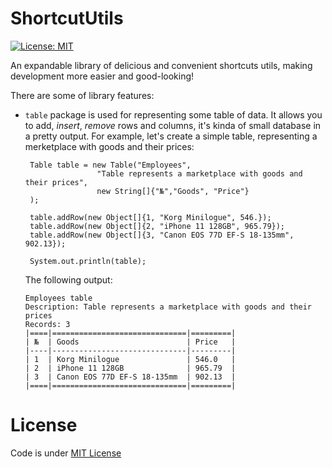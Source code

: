 # ShortcutUtils

[![License: MIT](https://img.shields.io/badge/License-MIT-yellow.svg)](https://github.com/danilos1/shortcuts/blob/master/LICENSE)

An expandable library of delicious and convenient shortcuts utils, making development more easier and good-looking!

There are some of library features:

- ```table``` package is used for representing some table of data. It allows you to add, *insert*, *remove* rows and columns, it's kinda of small database in a pretty output.
    For example, let's create a simple table, representing a merketplace with goods and their prices:
    ```
     Table table = new Table("Employees",
                    "Table represents a marketplace with goods and their prices",
                    new String[]{"№","Goods", "Price"}
     );
    
     table.addRow(new Object[]{1, "Korg Minilogue", 546.});
     table.addRow(new Object[]{2, "iPhone 11 128GB", 965.79});
     table.addRow(new Object[]{3, "Canon EOS 77D EF-S 18-135mm", 902.13});
  
     System.out.println(table);
    ```
    The following output:
    
    ```
    Employees table
    Description: Table represents a marketplace with goods and their prices
    Records: 3
    |====|==============================|=========|
    | №  | Goods                        | Price   |
    |----|------------------------------|---------|
    | 1  | Korg Minilogue               | 546.0   | 
    | 2  | iPhone 11 128GB              | 965.79  | 
    | 3  | Canon EOS 77D EF-S 18-135mm  | 902.13  | 
    |====|==============================|=========|
   ```

# License
Code is under [MIT License](https://github.com/danilos1/shortcuts/blob/master/LICENSE)
